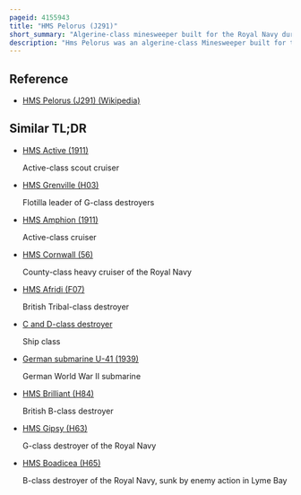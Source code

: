 ```yaml
---
pageid: 4155943
title: "HMS Pelorus (J291)"
short_summary: "Algerine-class minesweeper built for the Royal Navy during World War II"
description: "Hms Pelorus was an algerine-class Minesweeper built for the royal Navy during World War Ii. Upon Completion the Ship became the Flotilla Leader of the 7th Minesweeper Flotilla clearing Mines off the east Coast of England. The Flotilla was assigned in June 1944 to sweep one of the Beaches during the normandy Landings until she struck a Mine the following Month. After the Repairs were completed Pelorus was transferred to the english Channel and the 6th Minesweeping Flotilla. The Flotilla was transferred to the indian Ocean in 1945 and spent a Period escorting Convoys. They participated in Operation collie a Bombardment of japanese Positions in the Nicobar islands in July and then swept the Strait of Malacca and the Approaches to singapore in August."
---
```


## Reference

- [HMS Pelorus (J291) (Wikipedia)](https://en.wikipedia.org/?curid=4155943)

## Similar TL;DR

- [HMS Active (1911)](/tldr/en/hms-active-1911)

  Active-class scout cruiser

- [HMS Grenville (H03)](/tldr/en/hms-grenville-h03)

  Flotilla leader of G-class destroyers

- [HMS Amphion (1911)](/tldr/en/hms-amphion-1911)

  Active-class cruiser

- [HMS Cornwall (56)](/tldr/en/hms-cornwall-56)

  County-class heavy cruiser of the Royal Navy

- [HMS Afridi (F07)](/tldr/en/hms-afridi-f07)

  British Tribal-class destroyer

- [C and D-class destroyer](/tldr/en/c-and-d-class-destroyer)

  Ship class

- [German submarine U-41 (1939)](/tldr/en/german-submarine-u-41-1939)

  German World War II submarine

- [HMS Brilliant (H84)](/tldr/en/hms-brilliant-h84)

  British B-class destroyer

- [HMS Gipsy (H63)](/tldr/en/hms-gipsy-h63)

  G-class destroyer of the Royal Navy

- [HMS Boadicea (H65)](/tldr/en/hms-boadicea-h65)

  B-class destroyer of the Royal Navy, sunk by enemy action in Lyme Bay
